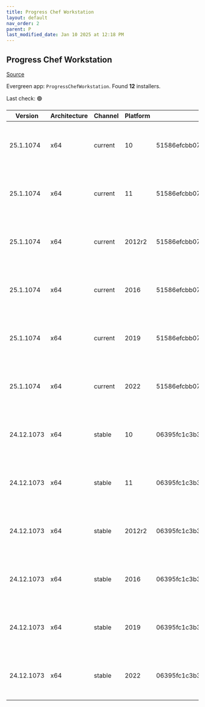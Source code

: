 ```yaml
---
title: Progress Chef Workstation
layout: default
nav_order: 2
parent: P
last_modified_date: Jan 10 2025 at 12:18 PM
---
```


## Progress Chef Workstation

[Source](https://www.chef.io/products/chef-workstation)

Evergreen app: `ProgressChefWorkstation`. Found **12** installers.

Last check: 🟢

| Version    | Architecture | Channel | Platform | Sha256                                                           | URI                                                                                                                                                                                                                                            |
| ---------- | ------------ | ------- | -------- | ---------------------------------------------------------------- | ---------------------------------------------------------------------------------------------------------------------------------------------------------------------------------------------------------------------------------------------- |
| 25.1.1074  | x64          | current | 10       | 51586efcbb07d1e3a232b31cef15c10ceeeb99fd31c9bd0b09b7a65905ab346d | [https://packages.chef.io/files/current/chef-workstation/25.1.1074/windows/8/chef-workstation-25.1.1074-1-x64.msi](https://packages.chef.io/files/current/chef-workstation/25.1.1074/windows/8/chef-workstation-25.1.1074-1-x64.msi)           |
| 25.1.1074  | x64          | current | 11       | 51586efcbb07d1e3a232b31cef15c10ceeeb99fd31c9bd0b09b7a65905ab346d | [https://packages.chef.io/files/current/chef-workstation/25.1.1074/windows/8/chef-workstation-25.1.1074-1-x64.msi](https://packages.chef.io/files/current/chef-workstation/25.1.1074/windows/8/chef-workstation-25.1.1074-1-x64.msi)           |
| 25.1.1074  | x64          | current | 2012r2   | 51586efcbb07d1e3a232b31cef15c10ceeeb99fd31c9bd0b09b7a65905ab346d | [https://packages.chef.io/files/current/chef-workstation/25.1.1074/windows/2012r2/chef-workstation-25.1.1074-1-x64.msi](https://packages.chef.io/files/current/chef-workstation/25.1.1074/windows/2012r2/chef-workstation-25.1.1074-1-x64.msi) |
| 25.1.1074  | x64          | current | 2016     | 51586efcbb07d1e3a232b31cef15c10ceeeb99fd31c9bd0b09b7a65905ab346d | [https://packages.chef.io/files/current/chef-workstation/25.1.1074/windows/8/chef-workstation-25.1.1074-1-x64.msi](https://packages.chef.io/files/current/chef-workstation/25.1.1074/windows/8/chef-workstation-25.1.1074-1-x64.msi)           |
| 25.1.1074  | x64          | current | 2019     | 51586efcbb07d1e3a232b31cef15c10ceeeb99fd31c9bd0b09b7a65905ab346d | [https://packages.chef.io/files/current/chef-workstation/25.1.1074/windows/8/chef-workstation-25.1.1074-1-x64.msi](https://packages.chef.io/files/current/chef-workstation/25.1.1074/windows/8/chef-workstation-25.1.1074-1-x64.msi)           |
| 25.1.1074  | x64          | current | 2022     | 51586efcbb07d1e3a232b31cef15c10ceeeb99fd31c9bd0b09b7a65905ab346d | [https://packages.chef.io/files/current/chef-workstation/25.1.1074/windows/8/chef-workstation-25.1.1074-1-x64.msi](https://packages.chef.io/files/current/chef-workstation/25.1.1074/windows/8/chef-workstation-25.1.1074-1-x64.msi)           |
| 24.12.1073 | x64          | stable  | 10       | 06395fc1c3b333a117d0b4620d05b815380e938716bc3dfdcdebf8ff5ea1caca | [https://packages.chef.io/files/stable/chef-workstation/24.12.1073/windows/8/chef-workstation-24.12.1073-1-x64.msi](https://packages.chef.io/files/stable/chef-workstation/24.12.1073/windows/8/chef-workstation-24.12.1073-1-x64.msi)         |
| 24.12.1073 | x64          | stable  | 11       | 06395fc1c3b333a117d0b4620d05b815380e938716bc3dfdcdebf8ff5ea1caca | [https://packages.chef.io/files/stable/chef-workstation/24.12.1073/windows/11/chef-workstation-24.12.1073-1-x64.msi](https://packages.chef.io/files/stable/chef-workstation/24.12.1073/windows/11/chef-workstation-24.12.1073-1-x64.msi)       |
| 24.12.1073 | x64          | stable  | 2012r2   | 06395fc1c3b333a117d0b4620d05b815380e938716bc3dfdcdebf8ff5ea1caca | [https://packages.chef.io/files/stable/chef-workstation/24.12.1073/windows/11/chef-workstation-24.12.1073-1-x64.msi](https://packages.chef.io/files/stable/chef-workstation/24.12.1073/windows/11/chef-workstation-24.12.1073-1-x64.msi)       |
| 24.12.1073 | x64          | stable  | 2016     | 06395fc1c3b333a117d0b4620d05b815380e938716bc3dfdcdebf8ff5ea1caca | [https://packages.chef.io/files/stable/chef-workstation/24.12.1073/windows/11/chef-workstation-24.12.1073-1-x64.msi](https://packages.chef.io/files/stable/chef-workstation/24.12.1073/windows/11/chef-workstation-24.12.1073-1-x64.msi)       |
| 24.12.1073 | x64          | stable  | 2019     | 06395fc1c3b333a117d0b4620d05b815380e938716bc3dfdcdebf8ff5ea1caca | [https://packages.chef.io/files/stable/chef-workstation/24.12.1073/windows/11/chef-workstation-24.12.1073-1-x64.msi](https://packages.chef.io/files/stable/chef-workstation/24.12.1073/windows/11/chef-workstation-24.12.1073-1-x64.msi)       |
| 24.12.1073 | x64          | stable  | 2022     | 06395fc1c3b333a117d0b4620d05b815380e938716bc3dfdcdebf8ff5ea1caca | [https://packages.chef.io/files/stable/chef-workstation/24.12.1073/windows/2022/chef-workstation-24.12.1073-1-x64.msi](https://packages.chef.io/files/stable/chef-workstation/24.12.1073/windows/2022/chef-workstation-24.12.1073-1-x64.msi)   |
